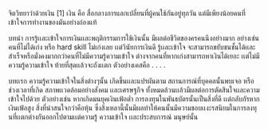 จิตวิทยาว่าด้วยเงิน [1]
เงิน คือ สื่อกลางการแลกเปลี่ยนที่ผู้คนใช้กันอยู่ทุกวัน แต่มีเพียงน้อยคนที่เข้าใจการทำงานของมันอย่างถ่องแท้

บทนำ 
การรู้เเละเข้าใจการเงินเเละพฤติกรรมการใช้เงินนั้น มีผลต่อชีวิตของครคนนึงอย่างมาก อย่างเช่น 
คนที่ไม่ได้เก่ง หรือ hard skill ไม่เก่งเลย เเต่วินัยการเงินดี รู้เเละเข้าใจ จะสามารถขยับชนชั้นได้เเละสำเร็จหรือมั่งคงมากกว่าคนที่ไม่มีความรู้ความเข้าใจ ต่างจากคนที่หากเก่งสามารถหาเงินได้เยอะ เเต่ไม่มีความรู้ความเข้าใจ ท้ายที่สุดเเล้วจะถังเเตก 
ตัวอย่างเคสคือ . . . .

บทเเรก 
ความรู้ความเข้าใจในสิ่งต่างๆนั้น เกิดขึ้นเเละแปรผันตาม สถานการณ์ที่บุคคลนั้นพบเจอ หรือช่วงเวลาที่เกิด สภาพเเวดล้อมอย่างสังคม เเละเศรษฐกิจ ทั้งหมดล้วนเเล้วมีผลต่อการตัดสินใจเเละความเข้าใจไปด้วย ตัวอย่างเช่น 
หากเกิดมนยุคเงินเฟ้อต่ำ การลงทุนในพันธบัตรนั้นเป็นสิ่งที่ดี เเต่กลับกัรหากเงินเฟ้อสูง สิ่งที่น่าสนใจกว่าคือหุ้น ซึ่งสิ่งเหลานี้นั้นมีผลทำให้คนนั้นมีความชอบเเงะรสนิยมในการลงทุนที่เเตกต่างกันออกไปตามเเต่ความรู้ ความเข้าใจ เเละประสบการณ์ มนุษย์นั้น